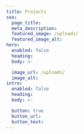 ```yaml
---
title: Projects
seo:
  page_title:
  meta_description:
  featured_image: /uploads/
  featured_image_alt: 
hero:
  enabled: false
  heading:
  body: >-

  image_url: /uploads/
  image_alt:
intro:
  enabled: false
  heading:
  body: >-

  button: true
  button_url:
  button_text:
---
```

